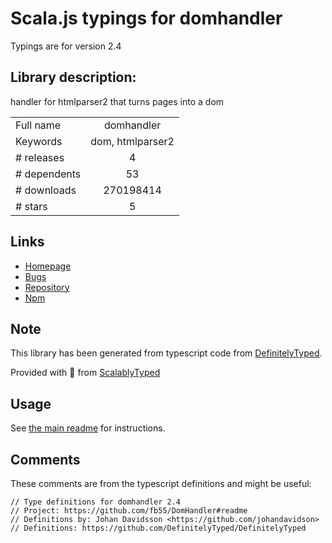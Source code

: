
# Scala.js typings for domhandler

Typings are for version 2.4

## Library description:
handler for htmlparser2 that turns pages into a dom

|                    |                 |
| ------------------ | :-------------: |
| Full name          | domhandler |
| Keywords           | dom, htmlparser2 |
| # releases         | 4 |
| # dependents       | 53 |
| # downloads        | 270198414 |
| # stars            | 5 |

## Links
- [Homepage](https://github.com/fb55/DomHandler#readme)
- [Bugs](https://github.com/fb55/DomHandler/issues)
- [Repository](https://github.com/fb55/DomHandler)
- [Npm](https://www.npmjs.com/package/domhandler)
    


## Note
This library has been generated from typescript code from [DefinitelyTyped](https://definitelytyped.org).

Provided with :purple_heart: from [ScalablyTyped](https://github.com/oyvindberg/ScalablyTyped)

## Usage
See [the main readme](../../readme.md) for instructions.

## Comments

These comments are from the typescript definitions and might be useful:
```
// Type definitions for domhandler 2.4
// Project: https://github.com/fb55/DomHandler#readme
// Definitions by: Johan Davidsson <https://github.com/johandavidson>
// Definitions: https://github.com/DefinitelyTyped/DefinitelyTyped

```

